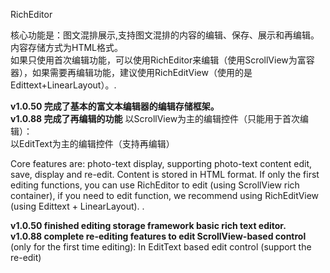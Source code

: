 RichEditor 

核心功能是：图文混排展示,支持图文混排的内容的编辑、保存、展示和再编辑。内容存储方式为HTML格式。<br>如果只使用首次编辑功能，可以使用RichEditor来编辑（使用ScrollView为富容器），如果需要再编辑功能，建议使用RichEditView（使用的是Edittext+LinearLayout）。.

<b>v1.0.50   完成了基本的富文本编辑器的编辑存储框架。</b> <br>
<b>v1.0.88   完成了再编辑的功能</b>
以ScrollView为主的编辑控件（只能用于首次编辑）：<br>
以EditText为主的编辑控件（支持再编辑）<br>


Core features are: photo-text display, supporting photo-text content edit, save, display and re-edit. Content is stored in HTML format.
If only the first editing functions, you can use RichEditor to edit (using ScrollView rich container), if you need to edit function, we recommend using RichEditView (using Edittext + LinearLayout). .

<b>v1.0.50 finished editing storage framework basic rich text editor.<br>
v1.0.88 complete re-editing features to edit ScrollView-based control </b>(only for the first time editing):
In EditText based edit control (support the re-edit)




